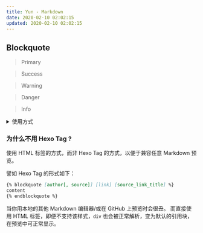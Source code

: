 ```yaml
---
title: Yun - Markdown
date: 2020-02-10 02:02:15
updated: 2020-02-10 02:02:15
---
```


## Blockquote

> Primary

<div class="success">

> Success

</div>

<div class="warning">

> Warning

</div>

<div class="danger">

> Danger

</div>

<div class="info">

> Info

</div>

<details>
<summary>使用方式</summary>
```markdown
> Primary

<div class="success">

> Success

</div>

<div class="warning">

> Warning

</div>

<div class="danger">

> Danger

</div>

<div class="info">

> Info

</div>
```
</details>

### 为什么不用 Hexo Tag ?

使用 HTML 标签的方式，而非 Hexo Tag 的方式，以便于兼容任意 Markdown 预览。

譬如 Hexo Tag 的形式如下：

```markdown
{% blockquote [author[, source]] [link] [source_link_title] %}
content
{% endblockquote %}
```

当你用本地的其他 Markdown 编辑器/或在 GitHub 上预览时会很丑。
而直接使用 HTML 标签，即便不支持该样式，`div` 也会被正常解析，变为默认的引用块，在预览中可正常显示。
